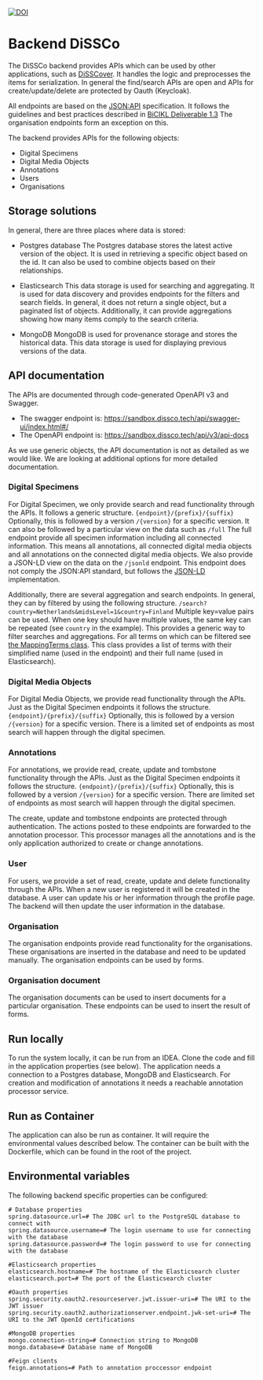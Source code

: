 [![DOI](https://zenodo.org/badge/494444176.svg)](https://zenodo.org/badge/latestdoi/494444176)

# Backend DiSSCo
The DiSSCo backend provides APIs which can be used by other applications, such as [DiSSCover](https://sandbox.dissco.tech/).
It handles the logic and preprocesses the items for serialization.
In general the find/search APIs are open and APIs for create/update/delete are protected by Oauth (Keycloak).

All endpoints are based on the [JSON:API](https://jsonapi.org/) specification.
It follows the guidelines and best practices described in [BiCIKL Deliverable 1.3](https://docs.google.com/document/d/1RgngKSPabEs-Pir6vA25iFDgVorbEZe7duT7L7vQ7QI)
The organisation endpoints form an exception on this.

The backend provides APIs for the following objects:
- Digital Specimens
- Digital Media Objects
- Annotations
- Users
- Organisations

## Storage solutions
In general, there are three places where data is stored:
- Postgres database
The Postgres database stores the latest active version of the object.
It is used in retrieving a specific object based on the id.
It can also be used to combine objects based on their relationships.

- Elasticsearch
This data storage is used for searching and aggregating.
It is used for data discovery and provides endpoints for the filters and search fields.
In general, it does not return a single object, but a paginated list of objects.
Additionally, it can provide aggregations showing how many items comply to the search criteria.

- MongoDB
MongoDB is used for provenance storage and stores the historical data.
This data storage is used for displaying previous versions of the data.

## API documentation
The APIs are documented through code-generated OpenAPI v3 and Swagger.
- The swagger endpoint is: https://sandbox.dissco.tech/api/swagger-ui/index.html#/
- The OpenAPI endpoint is: https://sandbox.dissco.tech/api/v3/api-docs

As we use generic objects, the API documentation is not as detailed as we would like.
We are looking at additional options for more detailed documentation.

### Digital Specimens
For Digital Specimen, we only provide search and read functionality through the APIs.
It follows a generic structure.
`{endpoint}/{prefix}/{suffix}`
Optionally, this is followed by a version `/{version}` for a specific version.
It can also be followed by a particular view on the data such as `/full`
The full endpoint provide all specimen information including all connected information.
This means all annotations, all connected digital media objects and all annotations on the connected digital media objects.
We also provide a JSON-LD view on the data on the `/jsonld` endpoint.
This endpoint does not comply the JSON:API standard, but follows the [JSON-LD](https://json-ld.org/) implementation.

Additionally, there are several aggregation and search endpoints.
In general, they can by filtered by using the following structure.
`/search?country=Netherlands&midsLevel=1&country=Finland`
Multiple key=value pairs can be used.
When one key should have multiple values, the same key can be repeated (see `country` in the example).
This provides a generic way to filter searches and aggregations.
For all terms on which can be filtered see [the MappingTerms class](./src/main/java/eu/dissco/backend/domain/MappingTerms.java).
This class provides a list of terms with their simplified name (used in the endpoint) and their full name (used in Elasticsearch).

### Digital Media Objects
For Digital Media Objects, we provide read functionality through the APIs.
Just as the Digital Specimen endpoints it follows the structure.
`{endpoint}/{prefix}/{suffix}`
Optionally, this is followed by a version `/{version}` for a specific version.
There is a limited set of endpoints as most search will happen through the digital specimen.

### Annotations
For annotations, we provide read, create, update and tombstone functionality through the APIs.
Just as the Digital Specimen endpoints it follows the structure.
`{endpoint}/{prefix}/{suffix}`
Optionally, this is followed by a version `/{version}` for a specific version.
There are limited set of endpoints as most search will happen through the digital specimen.

The create, update and tombstone endpoints are protected through authentication.
The actions posted to these endpoints are forwarded to the annotation processor.
This processor manages all the annotations and is the only application authorized to create or change annotations.

### User
For users, we provide a set of read, create, update and delete functionality through the APIs.
When a new user is registered it will be created in the database.
A user can update his or her information through the profile page.
The backend will then update the user information in the database.

### Organisation
The organisation endpoints provide read functionality for the organisations.
These organisations are inserted in the database and need to be updated manually.
The organisation endpoints can be used by forms.

### Organisation document
The organisation documents can be used to insert documents for a particular organisation.
These endpoints can be used to insert the result of forms.

## Run locally
To run the system locally, it can be run from an IDEA.
Clone the code and fill in the application properties (see below).
The application needs a connection to a Postgres database, MongoDB and Elasticsearch.
For creation and modification of annotations it needs a reachable annotation processor service.

## Run as Container
The application can also be run as container.
It will require the environmental values described below.
The container can be built with the Dockerfile, which can be found in the root of the project.

## Environmental variables
The following backend specific properties can be configured:

```
# Database properties
spring.datasource.url=# The JDBC url to the PostgreSQL database to connect with
spring.datasource.username=# The login username to use for connecting with the database
spring.datasource.password=# The login password to use for connecting with the database

#Elasticsearch properties
elasticsearch.hostname=# The hostname of the Elasticsearch cluster
elasticsearch.port=# The port of the Elasticsearch cluster

#Oauth properties
spring.security.oauth2.resourceserver.jwt.issuer-uri=# The URI to the JWT issuer
spring.security.oauth2.authorizationserver.endpoint.jwk-set-uri=# The URI to the JWT OpenId certifications 

#MongoDB properties
mongo.connection-string=# Connection string to MongoDB
mongo.database=# Database name of MongoDB

#Feign clients
feign.annotations=# Path to annotation proccessor endpoint